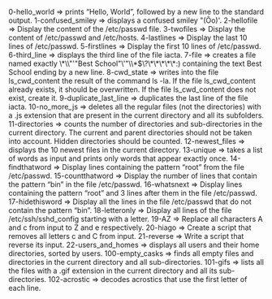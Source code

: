 0-hello_world => prints “Hello, World”, followed by a new line to the standard output.
1-confused_smiley => displays a confused smiley "(Ôo)'.
2-hellofile => Display the content of the /etc/passwd file.
3-twofiles => Display the content of /etc/passwd and /etc/hosts.
4-lastlines => Display the last 10 lines of /etc/passwd.
5-firstlines => Display the first 10 lines of /etc/passwd.
6-third_line => displays the third line of the file iacta.
7-file => creates a file named exactly \\\*\\\\"'\"Best School\"\\'"\\\\\*\$\\\?\\\*\\\*\\\*\\\*\\\*\:\) containing the text Best School ending by a new line.
8-cwd_state => writes into the file ls_cwd_content the result of the command ls -la. If the file ls_cwd_content already exists, it should be overwritten. If the file ls_cwd_content does not exist, create it.
9-duplicate_last_line => duplicates the last line of the file iacta.
10-no_more_js => deletes all the regular files (not the directories) with a .js extension that are present in the current directory and all its subfolders.
11-directories => counts the number of directories and sub-directories in the current directory. The current and parent directories should not be taken into account. Hidden directories should be counted.
12-newest_files => displays the 10 newest files in the current directory.
13-unique => takes a list of words as input and prints only words that appear exactly once.
14-findthatword => Display lines containing the pattern “root” from the file /etc/passwd.
15-countthatword => Display the number of lines that contain the pattern “bin” in the file /etc/passwd.
16-whatsnext => Display lines containing the pattern “root” and 3 lines after them in the file /etc/passwd.
17-hidethisword => Display all the lines in the file /etc/passwd that do not contain the pattern “bin”.
18-letteronly => Display all lines of the file /etc/ssh/sshd_config starting with a letter.
19-AZ => Replace all characters A and c from input to Z and e respectively.
20-hiago => Create a script that removes all letters c and C from input.
21-reverse => Write a script that reverse its input.
22-users_and_homes => displays all users and their home directories, sorted by users.
100-empty_casks => finds all empty files and directories in the current directory and all sub-directories.
101-gifs => lists all the files with a .gif extension in the current directory and all its sub-directories.
102-acrostic => decodes acrostics that use the first letter of each line.

